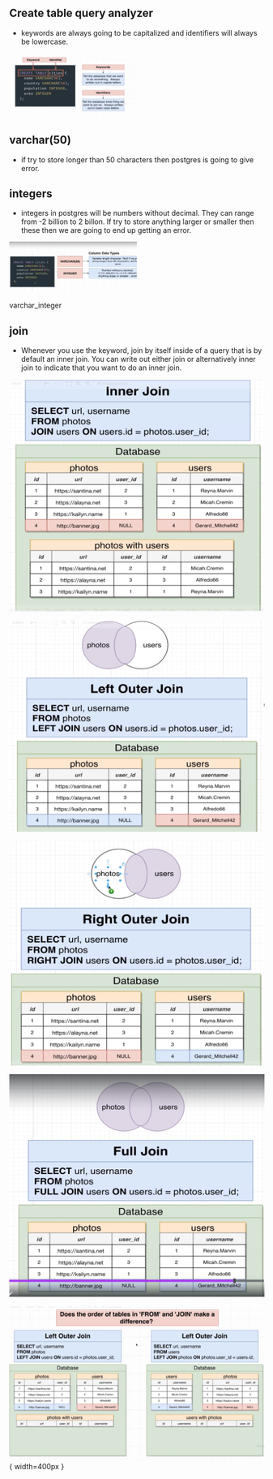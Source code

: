 ## Create table query analyzer

- keywords are always going to be capitalized and identifiers will always be lowercase.

[<img src="./pictures/create_table_query_analyzer.png" width="50%"/>](./pictures/create_table_query_analyzer.png)

## varchar(50)

- if try to store longer than 50 characters then postgres is going to give error.

## integers

- integers in postgres will be numbers without decimal. They can range from -2 billion to 2 billon. If try to store anything larger or smaller then these then we are going to end up getting an error.

[<img src="./pictures/varchar_integer.png" width="50%"/>](./pictures/varchar_integer.png)

varchar_integer

## join

- Whenever you use the keyword, join by itself inside of a query that is by default an inner join. You can write out either join or alternatively inner join to indicate that you want to do an inner join.

![inner_join](./pictures/inner_join.png)

![outer join](./pictures/left_outer_join.png)

![Right outer join](./pictures/right_outer_join.png)

![Full join](./pictures/full_join.png)

![pictures/order_tables_in_from_and_join](./pictures/order_tables_in_from_and_join.png){ width=400px }